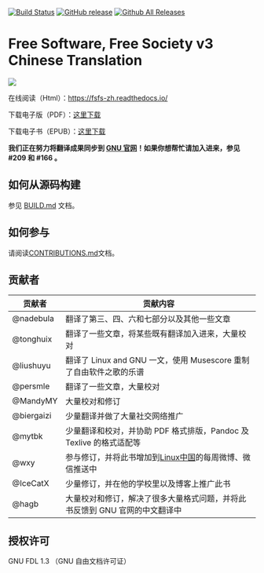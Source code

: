 [![Build Status](https://travis-ci.org/beijinglug/fsfs-zh.svg?branch=master)](https://travis-ci.org/beijinglug/fsfs-zh)
[![GitHub release](https://img.shields.io/github/release/beijinglug/fsfs-zh.svg)](https://github.com/beijinglug/fsfs-zh/releases)
[![Github All Releases](https://img.shields.io/github/downloads/beijinglug/fsfs-zh/total.svg)](https://github.com/beijinglug/fsfs-zh/releases)

Free Software, Free Society v3 Chinese Translation
=========================

![](docs/cover.png)

在线阅读（Html）：<https://fsfs-zh.readthedocs.io/>

下载电子版（PDF）：[这里下载](https://github.com/beijinglug/fsfs-zh/releases)

下载电子书（EPUB）：[这里下载](https://github.com/beijinglug/fsfs-zh/releases)

**我们正在努力将翻译成果同步到 [GNU 官网](https://www.gnu.org/home.zh-cn.html)！如果你想帮忙请加入进来，参见 #209 和 #166 。**

如何从源码构建
--------

参见 [BUILD.md](BUILD.md) 文档。


如何参与
-------

请阅读[CONTRIBUTIONS.md](CONTRIBUTIONS.md)文档。

贡献者
-------

| 贡献者 | 贡献内容 |
| ------ | -------- |
| @nadebula | 翻译了第三、四、六和七部分以及其他一些文章 | 
| @tonghuix | 翻译了一些文章，将某些既有翻译加入进来，大量校对 |
| @liushuyu | 翻译了 Linux and GNU 一文，使用 Musescore 重制了自由软件之歌的乐谱 |
| @persmle | 翻译了一些文章，大量校对 | 
| @MandyMY | 大量校对和修订 |
| @biergaizi | 少量翻译并做了大量社交网络推广 |
| @mytbk | 少量翻译和校对，并协助 PDF 格式排版，Pandoc 及 Texlive 的格式适配等 |
| @wxy | 参与修订，并将此书增加到[Linux中国](https://linux.cn)的每周微博、微信推送中 |
| @IceCatX | 少量修订，并在他的学校里以及博客上推广此书 |
| @hagb | 大量校对和修订，解决了很多大量格式问题，并将此书反馈到 GNU 官网的中文翻译中 | 

授权许可
--------

GNU FDL 1.3 （GNU 自由文档许可证）

